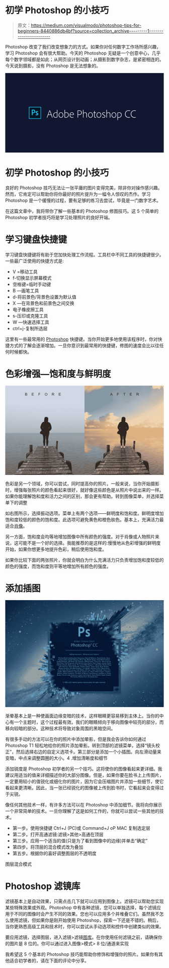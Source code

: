 # 初学 Photoshop 的小技巧

> 原文：<https://medium.com/visualmodo/photoshop-tips-for-beginners-8440886db4bf?source=collection_archive---------1----------------------->

Photoshop 改变了我们改变想象力的方式。如果你对任何数字工作场所感兴趣，学习 Photoshop 会有很大帮助。今天的 Photoshop 无疑是一个创意中心，几乎每个数字领域都是如此；从网页设计到动画；从摄影到数字杂志，是紧密相连的。今天说到摄影，没有 Photoshop 是无法想象的。

![](img/e6cf5eef8558f5bcd240a1afb16e1099.png)

# 初学 Photoshop 的小技巧

良好的 Photoshop 技巧无法让一张平庸的图片变得完美，除非你对操作感兴趣。然而，它肯定可以帮助你将你最好的照片提升为一幅令人惊叹的杰作。学习 Photoshop 是一个缓慢的过程，要有足够的练习去尝试，毕竟是一门数字艺术。

在这篇文章中，我将带你了解一些基本的 Photoshop 修图技巧。这 5 个简单的 Photoshop 初学者技巧将是学习处理照片的良好开端。

# 学习键盘快捷键

学习键盘快捷键将有助于您加快处理工作流程。工具栏中不同工具的快捷键很少。一些最广泛使用的快捷方式是:

*   V =移动工具
*   f-切换显示屏幕模式
*   空格键=临时手动键
*   B —画笔工具
*   d-将前景色/背景色设置为默认值
*   X —在背景色和前景色之间交换
*   电子橡皮擦工具
*   s-压印或克隆工具
*   W —快速选择工具
*   ctrl+j-复制所选层

这里有一些最常用的 [Photoshop](https://visualmodo.com/) 快捷键。当你开始更多地使用该程序时，你对快捷方式的了解会逐渐增加。一旦你意识到最常用的快捷键，修图的速度会比以往任何时候都快。

# 色彩增强—饱和度与鲜明度

![](img/22b43a386dfaf488d414a586c70b7b90.png)

色彩是另一个领域，你可以尝试，同时提高你的照片。一般来说，当你开始摄影时，增强每张照片的颜色看起来很好，就好像这些颜色是从照片中说出来的一样。如果你能理解饱和度和活力之间的区别，那会更有帮助。转到图像菜单，并选择菜单下的调整

如右图所示，选择振动选项。菜单上有两个选项——鲜明度和饱和度。鲜明度增加饱和度较低的颜色的饱和度。此选项可避免黄色和橙色肤色。基本上，充满活力最适合[肖像](https://visualmodo.com/)。

另一方面，饱和度会均等地增加图像中所有颜色的强度。对于肖像或人物照片来说，这可能不是一个好的选择。我能推荐的是这样的:慢慢地从色彩增强的鲜明度开始，如果你想更多地提升色彩，稍后使用饱和度。

如果你比较下面的两张照片，你就会明白为什么充满活力只负责增加饱和度较低的颜色的强度，而饱和度则平等地增加所有颜色的强度。

# 添加插图

![](img/ed375deab704f2ede2a61f049c4b02ab.png)

渐晕基本上是一种使画面边缘变暗的技术，这样眼睛更容易移到主体上。当你的中心有一个主题时，这个过程最有效。我们的眼睛倾向于移向图像中较亮的部分，而移向较暗的部分。这种技术将导致对象周围的黑暗空间。

有很多手动的方法可以在你的照片中添加晕影，但是我会告诉你如何通过 Photoshop T1 轻松地给你的照片添加晕影。转到顶部的滤镜菜单，选择“镜头校正”，然后选择右边的自定义选项卡。第三部分是添加一个小插图。向左滑动量来变暗，中点来调整圆圈的大小。4 .增加清晰度和细节

添加锐度是 Photoshop 初学者的另一个技巧。这将使你的图像看起来更详细。我建议用适当的值来详细描述你的大部分图像。但是，如果你要在脸书上上传图片，一定要用较小的值锐化或细化你的图片，因为它会压缩图片并添加一些细节，使它看起来更清晰。因此，当一张已经锐化的图像被上传到脸书时，它看起来会变得过于尖锐。

像任何其他技术一样，有许多方法可以在 Photoshop 中添加细节。我将向你展示一个非常简单的技术。一旦你理解了这是如何工作的，你就可以尝试一些其他的技术。

*   第一步。使用快捷键 Ctrl+J (PC)或 Command+J oP MAC 复制选定层
*   第二步。打开高通滤镜:滤镜>其他>高通在顶层
*   第三步。应用一个适当的值(只是为了看到图像中的边缘)并单击“确定”
*   第四步。将顶层的混合模式改为叠加
*   第五步。根据你的喜好调整图层的不透明度

图层混合模式

# Photoshop 滤镜库

滤镜基本上是自动效果，只需点击几下就可以应用到图像上。滤镜可以帮助您实现某些特殊效果或外观。Photoshop 中有各种滤镜，您可以单独选择，每个滤镜应用于不同的图像时会产生不同的效果。您也可以应用多个并堆叠它们。虽然我不怎么使用滤镜，但如果你是刚开始使用 Photoshop，探索一下还是不错的。稍后，当你更熟悉高级工具和技术时，你可以尝试从手动选项和控件中创建类似的效果。

要应用滤镜，选择图层，进入滤镜>滤镜[图库](https://visualmodo.com/)。在你使用任何滤镜之前，请确保你的图片是 8 位的。你可以通过进入图像>模式> 8 位/通道来实现

我希望这 5 个基本的 Photoshop 技巧能帮助你修饰和增强你的照片。如果你有其他适合初学者的，请在下面的评论中分享。